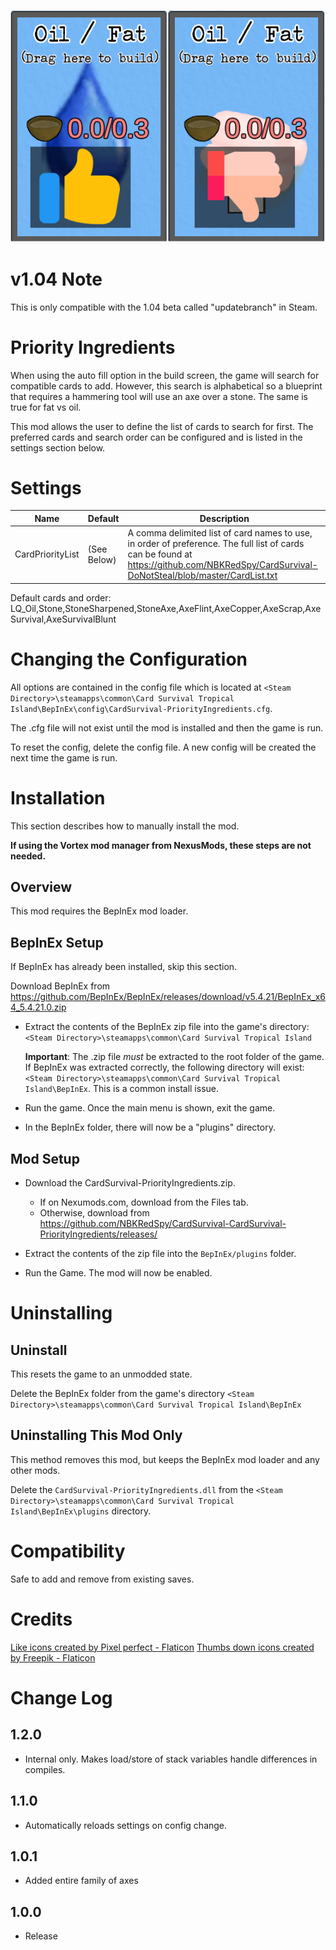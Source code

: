 ![Alt text](media/OilFatPreference.png)

# v1.04 Note
This is only compatible with the 1.04 beta called "updatebranch" in Steam.

# Priority Ingredients
When using the auto fill option in the build screen, the game will search for compatible cards to add.  However, this search is alphabetical so a blueprint that requires a hammering tool will use an axe over a stone.  The same is true for fat vs oil.

This mod allows the user to define the list of cards to search for first.
The preferred cards and search order can be configured and is listed in the settings section below.

# Settings
|Name|Default|Description|
|--|--|--|
|CardPriorityList|(See Below)|A comma delimited list of card names to use, in order of preference.  The full list of cards can be found at https://github.com/NBKRedSpy/CardSurvival-DoNotSteal/blob/master/CardList.txt|

Default cards and order:
LQ_Oil,Stone,StoneSharpened,StoneAxe,AxeFlint,AxeCopper,AxeScrap,AxeSurvival,AxeSurvivalBlunt

# Changing the Configuration
All options are contained in the config file which is located at ```<Steam Directory>\steamapps\common\Card Survival Tropical Island\BepInEx\config\CardSurvival-PriorityIngredients.cfg```.

The .cfg file will not exist until the mod is installed and then the game is run.

To reset the config, delete the config file.  A new config will be created the next time the game is run.

# Installation 
This section describes how to manually install the mod.

**If using the Vortex mod manager from NexusMods, these steps are not needed.**

## Overview
This mod requires the BepInEx mod loader.

## BepInEx Setup
If BepInEx has already been installed, skip this section.

Download BepInEx from https://github.com/BepInEx/BepInEx/releases/download/v5.4.21/BepInEx_x64_5.4.21.0.zip

* Extract the contents of the BepInEx zip file into the game's directory:
```<Steam Directory>\steamapps\common\Card Survival Tropical Island```

    __Important__:  The .zip file *must* be extracted to the root folder of the game.  If BepInEx was extracted correctly, the following directory will exist: ```<Steam Directory>\steamapps\common\Card Survival Tropical Island\BepInEx```.  This is a common install issue.

* Run the game.  Once the main menu is shown, exit the game.
    
* In the BepInEx folder, there will now be a "plugins" directory.

## Mod Setup
* Download the CardSurvival-PriorityIngredients.zip.  
    * If on Nexumods.com, download from the Files tab.
    * Otherwise, download from https://github.com/NBKRedSpy/CardSurvival-CardSurvival-PriorityIngredients/releases/

* Extract the contents of the zip file into the ```BepInEx/plugins``` folder.

* Run the Game.  The mod will now be enabled.

# Uninstalling

## Uninstall
This resets the game to an unmodded state.

Delete the BepInEx folder from the game's directory
```<Steam Directory>\steamapps\common\Card Survival Tropical Island\BepInEx```

## Uninstalling This Mod Only

This method removes this mod, but keeps the BepInEx mod loader and any other mods.

Delete the ```CardSurvival-PriorityIngredients.dll``` from the ```<Steam Directory>\steamapps\common\Card Survival Tropical Island\BepInEx\plugins``` directory.

# Compatibility
Safe to add and remove from existing saves.

# Credits
<a href="https://www.flaticon.com/free-icons/like" title="like icons">Like icons created by Pixel perfect - Flaticon</a>
<a href="https://www.flaticon.com/free-icons/thumbs-down" title="thumbs down icons">Thumbs down icons created by Freepik - Flaticon</a>

# Change Log 

## 1.2.0
* Internal only.  Makes load/store of stack variables handle differences in compiles.

## 1.1.0
* Automatically reloads settings on config change.

## 1.0.1
* Added entire family of axes

## 1.0.0
* Release


